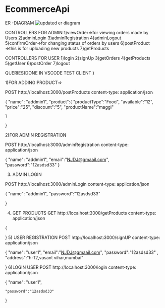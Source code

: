 # EcommerceApi

ER -DIAGRAM 
![updated er diagram](https://user-images.githubusercontent.com/43001208/126680984-8e8b78d1-934d-4cd2-81a0-3cfb2a669236.png)

CONTROLLERS FOR ADMIN
1)viewOrder=>for viewing orders made by Users
2)adminLogin
3)adminRegistration
4)adminLogout
5)confirmOrder=>for changing status of orders by users
6)postProduct =>this is for uploading new products
7)getProducts




CONTROLLERS FOR USER
1)login
2)signUp
3)getOrders
4)getProducts
5)getUser
6)postOrder
7)logout



QUERIES(DONE IN VSCODE TEST CLIENT )

1)FOR ADDING PRODUCT=>

POST http://localhost:3000/postProducts
content-type: application/json

{
    "name": "addmin1",
    "product":{
        "productType":"Food",
        "available":"12",
        "price":"25",
        "discount":"5",
        "productName":"maggi"

    }
    
    
}


2)FOR ADMIN REGISTRATION

POST http://localhost:3000/adminRegistration
content-type: application/json

{
    "name": "addmin1",
    "email":"NJDJ@gmaail.com",
    "password":"12asdsd33"
}

3) ADMIN LOGIN

POST http://localhost:3000/adminLogin
content-type: application/json

{
    "name": "addmin1",
    "password":"12asdsd33"

    
    
}

    
 4) GET PRODUCTS
GET http://localhost:3000/getProducts
content-type: application/json

{
    
    
}
5) USER REGISTRATION
POST http://localhost:3000/signUP
content-type: application/json

{
    "name": "user1",
    "email":"NJDJ@gmaail.com",
    "password":"12asdsd33" ,
    "address":"h-12,vasant vihar,mumbai" 
    
}
6)LOGIN USER
POST http://localhost:3000/login
content-type: application/json

{
    "name": "user1",
    
    "password":"12asdsd33" 
    
    
}


  


